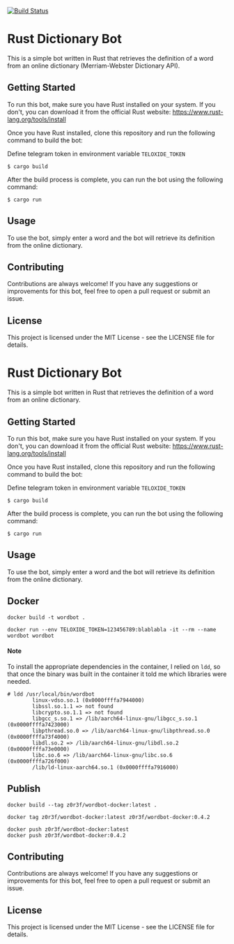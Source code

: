 [![Build Status](https://dev.azure.com/ferozar/WordBot/_apis/build/status%2Fz0r3f.wordbot?branchName=refs%2Ftags%2F0.4.2)](https://dev.azure.com/ferozar/WordBot/_build/latest?definitionId=26&branchName=refs%2Ftags%2F0.4.2)

# Rust Dictionary Bot

This is a simple bot written in Rust that retrieves the definition of a word from an online dictionary (Merriam-Webster Dictionary API).

## Getting Started

To run this bot, make sure you have Rust installed on your system. If you don't, you can download it from the official Rust website: https://www.rust-lang.org/tools/install

Once you have Rust installed, clone this repository and run the following command to build the bot:

Define telegram token in environment variable `TELOXIDE_TOKEN`

```shell
$ cargo build
```

After the build process is complete, you can run the bot using the following command:

```shell
$ cargo run
```

## Usage
To use the bot, simply enter a word and the bot will retrieve its definition from the online dictionary.

## Contributing
Contributions are always welcome! If you have any suggestions or improvements for this bot, feel free to open a pull request or submit an issue.

## License
This project is licensed under the MIT License - see the LICENSE file for details.
# Rust Dictionary Bot

This is a simple bot written in Rust that retrieves the definition of a word from an online dictionary.

## Getting Started

To run this bot, make sure you have Rust installed on your system. If you don't, you can download it from the official Rust website: https://www.rust-lang.org/tools/install

Once you have Rust installed, clone this repository and run the following command to build the bot:

Define telegram token in environment variable `TELOXIDE_TOKEN`

```shell
$ cargo build
```

After the build process is complete, you can run the bot using the following command:

```shell
$ cargo run
```

## Usage
To use the bot, simply enter a word and the bot will retrieve its definition from the online dictionary.

## Docker
```shell
docker build -t wordbot .
```

```shell
docker run --env TELOXIDE_TOKEN=123456789:blablabla -it --rm --name wordbot wordbot
```

#### Note
To install the appropriate dependencies in the container, I relied on `ldd`, so that once the binary was built in the container it told me which libraries were needed.
```shell
# ldd /usr/local/bin/wordbot
        linux-vdso.so.1 (0x0000ffffa7944000)
        libssl.so.1.1 => not found
        libcrypto.so.1.1 => not found
        libgcc_s.so.1 => /lib/aarch64-linux-gnu/libgcc_s.so.1 (0x0000ffffa7423000)
        libpthread.so.0 => /lib/aarch64-linux-gnu/libpthread.so.0 (0x0000ffffa73f4000)
        libdl.so.2 => /lib/aarch64-linux-gnu/libdl.so.2 (0x0000ffffa73e0000)
        libc.so.6 => /lib/aarch64-linux-gnu/libc.so.6 (0x0000ffffa726f000)
        /lib/ld-linux-aarch64.so.1 (0x0000ffffa7916000)

```

## Publish
```shell
docker build --tag z0r3f/wordbot-docker:latest .
```
```shell
docker tag z0r3f/wordbot-docker:latest z0r3f/wordbot-docker:0.4.2
```
```shell
docker push z0r3f/wordbot-docker:latest
docker push z0r3f/wordbot-docker:0.4.2
```

## Contributing
Contributions are always welcome! If you have any suggestions or improvements for this bot, feel free to open a pull request or submit an issue.

## License
This project is licensed under the MIT License - see the LICENSE file for details.
